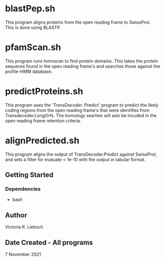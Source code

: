 # blastPep.sh

This program aligns proteins from the open reading frame to SwissProt. This is done using BLASTP.

# pfamScan.sh

This program runs hmmscan to find protein domains. This takes the protein sequeces found in the open reading frame's and searches those against the profile-HMM database.

# predictProteins.sh

This program uses the 'TransDecoder. Predict' program to predict the likely coding regions from the open reading frame's that were identifies from Transdecoder.LongOrfs. The homology searhes will aslo be incuded in the open reading frame retention criteria. 

# alignPredicted.sh

This program aligns the output of TransDecoder.Predict against SwissProt, and sets a filter for evaluate < 1e-10 with the output in tabular format.

## Getting Started

### Dependencies

* bash

## Author

Victoria R. Liebsch

## Date Created - All programs

7 November 2021
